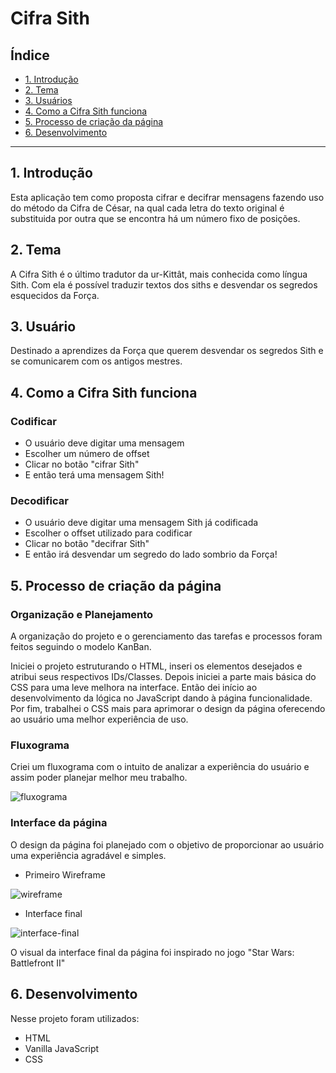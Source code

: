 # Cifra Sith

## Índice

* [1. Introdução](#1-introdução)
* [2. Tema](#2-tema)
* [3. Usuários](#3-usuários)
* [4. Como a Cifra Sith funciona](#4-como-a-Cifra-Sith-funciona)
* [5. Processo de criação da página](#5-processo-de-criação-da-página)
* [6. Desenvolvimento](#6-desenvolvimento)


***

## 1. Introdução

Esta aplicação tem como proposta cifrar e decifrar mensagens fazendo uso do método da Cifra de César,
na qual cada letra do texto original é substituida por outra que se encontra há um número fixo de posições.

## 2. Tema

A Cifra Sith é o último tradutor da ur-Kittât, mais conhecida como língua Sith. Com ela é possível traduzir textos
dos siths e desvendar os segredos esquecidos da Força.

## 3. Usuário

Destinado a aprendizes da Força que querem desvendar os segredos Sith e se comunicarem com os antigos mestres.

## 4. Como a Cifra Sith funciona

### Codificar
* O usuário deve digitar uma mensagem
* Escolher um número de offset
* Clicar no botão "cifrar Sith"
* E então terá uma mensagem Sith!

### Decodificar 
* O usuário deve digitar uma mensagem Sith já codificada
* Escolher o offset utilizado para codificar 
* Clicar no botão "decifrar Sith"
* E então irá desvendar um segredo do lado sombrio da Força!

## 5. Processo de criação da página

### Organização e Planejamento

A organização do projeto e o gerenciamento das tarefas e processos foram feitos seguindo o modelo KanBan.

Iniciei o projeto estruturando o HTML, inseri os elementos desejados e atribui seus respectivos IDs/Classes.
Depois iniciei a parte mais básica do CSS para uma leve melhora na interface. Então dei início ao desenvolvimento
da lógica no JavaScript dando à página funcionalidade. Por fim, trabalhei o CSS mais para aprimorar o design da página
oferecendo ao usuário uma melhor experiência de uso. 

### Fluxograma

Criei um fluxograma com o intuito de analizar a experiência do usuário e assim poder planejar melhor meu trabalho.

![fluxograma](https://user-images.githubusercontent.com/71671440/98450843-f484a000-211e-11eb-8fed-ac8254d25d85.jpg)

### Interface da página

O design da página foi planejado com o objetivo de proporcionar ao usuário uma experiência agradável e simples.

* Primeiro Wireframe

![wireframe](https://user-images.githubusercontent.com/71671440/98450629-e59cee00-211c-11eb-9a33-a161f52f4e09.jpg)

* Interface final

![interface-final](https://user-images.githubusercontent.com/71671440/98450924-d23f5200-211f-11eb-8c0d-d6439a11c60b.jpg)

O visual da interface final da página foi inspirado no jogo "Star Wars: Battlefront II"

## 6. Desenvolvimento

Nesse projeto foram utilizados:
* HTML
* Vanilla JavaScript
* CSS
